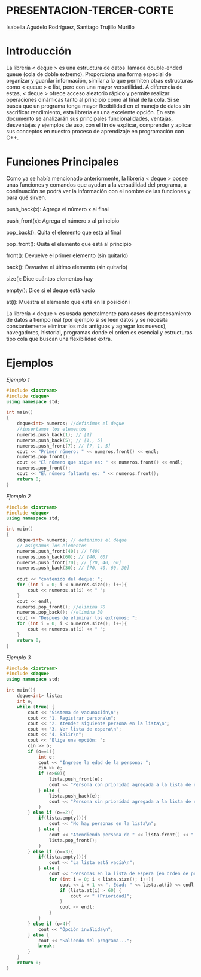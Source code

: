 # PRESENTACION-TERCER-CORTE
Isabella Agudelo Rodríguez, Santiago Trujillo Murillo
# Introducción
La librería < deque > es una estructura de datos llamada double-ended queue (cola de doble extremo). Proporciona una forma especial de organizar y guardar información, similar a lo que permiten otras estructuras como < queue > o list, pero con una mayor versatilidad. A diferencia de estas, < deque > ofrece acceso aleatorio rápido y permite realizar operaciones dinámicas tanto al principio como al final de la cola. Si se busca que un programa tenga mayor flexibilidad en el manejo de datos sin sacrificar rendimiento, esta librería es una excelente opción. En este documento se analizarán sus principales funcionalidades, ventajas, desventajas y ejemplos de uso, con el fin de explicar, comprender y aplicar sus conceptos en nuestro proceso de aprendizaje en programación con C++.
# Funciones Principales
Como ya se había mencionado anteriormente, la librería < deque > posee unas funciones y comandos que ayudan a la versatilidad del programa, a continuación se podrá ver la información con el nombre de las funciones y para qué sirven. 

push_back(x): Agrega el número x al final

push_front(x): Agrega el número x al principio

pop_back(): Quita el elemento que está al final

pop_front(): Quita el elemento que está al principio

front(): Devuelve el primer elemento (sin quitarlo)

back(): Devuelve el último elemento (sin quitarlo)

size(): Dice cuántos elementos hay

empty(): Dice si el deque está vacío

at(i): Muestra el elemento que está en la posición i

La librería < deque > es usada genetalmente para casos de procesamiento de datos a tiempo real (por ejemplo si se leen datos y se necesita constantemente eliminar los más antiguos y agregar los nuevos), navegadores, historial, programas donde el orden es esencial y estructuras tipo cola que buscan una flexibilidad extra.

# Ejemplos
_Ejemplo 1_
```c++
#include <iostream>
#include <deque>
using namespace std;

int main()
{
    deque<int> numeros; //definimos el deque
    //insertamos los elementos
    numeros.push_back(1); // [1]
    numeros.push_back(5); // [1,, 5]
    numeros.push_front(7); // [7, 1, 5]
    cout << "Primer número: " << numeros.front() << endl;
    numeros.pop_front();
    cout << "El número que sigue es: " << numeros.front() << endl;
    numeros.pop_front();
    cout << "El número faltante es: " << numeros.front();
    return 0;
}
```
_Ejemplo 2_

```c++
#include <iostream>
#include <deque>
using namespace std;

int main()
{
    deque<int> numeros; // definimos el deque
    // asignamos los elementos
    numeros.push_front(40); // [40]
    numeros.push_back(60); // [40, 60]
    numeros.push_front(70); // [70, 40, 60]
    numeros.push_back(30); // [70, 40, 60, 30]
    
    cout << "contenido del deque: ";
    for (int i = 0; i < numeros.size(); i++){
        cout << numeros.at(i) << " ";
    }
    cout << endl;
    numeros.pop_front(); //elimina 70
    numeros.pop_back(); //elimina 30
    cout << "Después de eliminar los extremos: ";
    for (int i = 0; i < numeros.size(); i++){
        cout << numeros.at(i) << " ";
    }
    return 0;
}
```
_Ejemplo 3_
```c++
#include <iostream>
#include <deque>
using namespace std;

int main(){
    deque<int> lista;
    int o;
    while (true) {
        cout << "Sistema de vacunación\n";
        cout << "1. Registrar persona\n";
        cout << "2. Atender siguiente persona en la lista\n";
        cout << "3. Ver lista de espera\n";
        cout << "4. Salir\n";
        cout << "Elige una opción: ";
        cin >> o;
        if (o==1){
            int e;
            cout << "Ingrese la edad de la persona: ";
            cin >> e;
            if (e>60){
                lista.push_front(e);
                cout << "Persona con prioridad agregada a la lista de espera\n";
            } else {
                lista.push_back(e);
                cout << "Persona sin prioridad agregada a la lista de espera\n";
            }
        } else if (o==2){
            if(lista.empty()){
                cout << "No hay personas en la lista\n";
            } else {
                cout << "Atendiendo persona de " << lista.front() << " años\n";
                lista.pop_front();
            }
        } else if (o==3){
            if(lista.empty()){
                cout << "La lista está vacía\n";
            } else {
                cout << "Personas en la lista de espera (en orden de prioridad):\n";
                for (int i = 0; i < lista.size(); i++){
                    cout << i + 1 << ". Edad: " << lista.at(i) << endl;
                    if (lista.at(i) > 60) {
                        cout << " (Prioridad)";
                    }
                    cout << endl;
                }
            }
        } else if (o>4){
            cout << "Opción inválida\n";
        } else {
            cout << "Saliendo del programa...";
            break;
        }
    }
    return 0;
}
```




